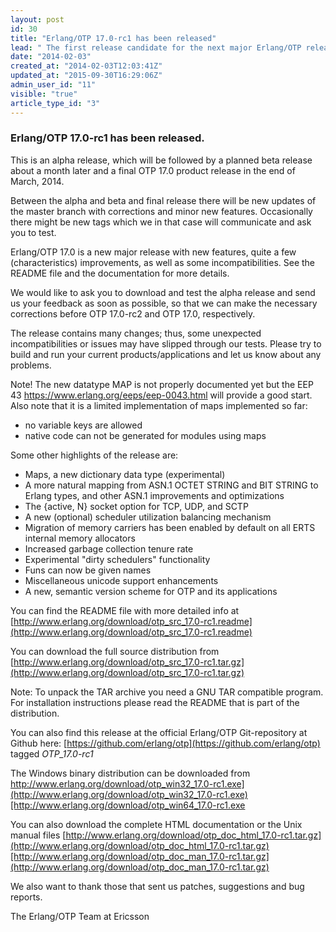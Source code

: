 ```yaml
---
layout: post
id: 30
title: "Erlang/OTP 17.0-rc1 has been released"
lead: " The first release candidate for the next major Erlang/OTP release 17.0 is released "
date: "2014-02-03"
created_at: "2014-02-03T12:03:41Z"
updated_at: "2015-09-30T16:29:06Z"
admin_user_id: "11"
visible: "true"
article_type_id: "3"
---
```


### Erlang/OTP 17.0-rc1 has been released.

 This is an alpha release, which will be followed by a planned beta release about a month later and a final OTP 17.0 product release in the end of March, 2014.

 Between the alpha and beta and final release there will be new updates of the master branch with corrections and minor new features. Occasionally there might be new tags which we in that case will communicate and ask you to test.

 Erlang/OTP 17.0 is a new major release with new features, quite a few (characteristics) improvements, as well as some incompatibilities. See the README file and the documentation for more details.

 We would like to ask you to download and test the alpha release and send us your feedback as soon as possible, so that we can make the necessary corrections before OTP 17.0-rc2 and OTP 17.0, respectively.

 The release contains many changes; thus, some unexpected incompatibilities or issues may have slipped through our tests. Please try to build and run your current products/applications and let us know about any problems.

 Note! The new datatype MAP is not properly documented yet but the EEP 43 https://www.erlang.org/eeps/eep-0043.html will provide a good start. Also note that it is a limited implementation of maps implemented so far:
* no variable keys are allowed
* native code can not be generated for modules using maps

 Some other highlights of the release are:
* Maps, a new dictionary data type (experimental)
* A more natural mapping from ASN.1 OCTET STRING and BIT STRING to Erlang types, and other ASN.1 improvements and optimizations
* The {active, N} socket option for TCP, UDP, and SCTP
* A new (optional) scheduler utilization balancing mechanism
* Migration of memory carriers has been enabled by default on all ERTS internal memory allocators
* Increased garbage collection tenure rate
* Experimental "dirty schedulers" functionality
* Funs can now be given names
* Miscellaneous unicode support enhancements
* A new, semantic version scheme for OTP and its applications

 You can find the README file with more detailed info at [http://www.erlang.org/download/otp_src_17.0-rc1.readme](http://www.erlang.org/download/otp_src_17.0-rc1.readme)

 You can download the full source distribution from [http://www.erlang.org/download/otp_src_17.0-rc1.tar.gz](http://www.erlang.org/download/otp_src_17.0-rc1.tar.gz)

 Note: To unpack the TAR archive you need a GNU TAR compatible program. For installation instructions please read the README that is part of the distribution.

 You can also find this release at the official Erlang/OTP Git-repository at Github here: [https://github.com/erlang/otp](https://github.com/erlang/otp) tagged *OTP_17.0-rc1*

 The Windows binary distribution can be downloaded from [http://www.erlang.org/download/otp_win32_17.0-rc1.exe](http://www.erlang.org/download/otp_win32_17.0-rc1.exe)[http://www.erlang.org/download/otp_win64_17.0-rc1.exe ](http://www.erlang.org/download/otp_win64_17.0-rc1.exe)

 You can also download the complete HTML documentation or the Unix manual files [http://www.erlang.org/download/otp_doc_html_17.0-rc1.tar.gz](http://www.erlang.org/download/otp_doc_html_17.0-rc1.tar.gz)[http://www.erlang.org/download/otp_doc_man_17.0-rc1.tar.gz](http://www.erlang.org/download/otp_doc_man_17.0-rc1.tar.gz)

 We also want to thank those that sent us patches, suggestions and bug reports.

 The Erlang/OTP Team at Ericsson
